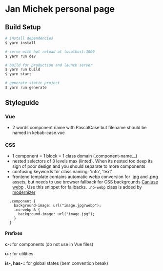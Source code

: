 # Jan Michek personal page

## Build Setup

``` bash
# install dependencies
$ yarn install

# serve with hot reload at localhost:3000
$ yarn run dev

# build for production and launch server
$ yarn run build
$ yarn start

# generate static project
$ yarn run generate
```


## Styleguide

### Vue
- 2 words component name with PascalCase but filename should be named in kebab-case.vue

### CSS
- 1 component = 1 block = 1 class domain (.component-name__)
- nested selectors of 3 levels max (linted). When its  nested too deep its sign of poor design and you should separate to more components
- confusing keywords for class naming: 'info', 'text'
- frontend template contains automatic webp conversion for .jpg and .png assets, but needs to use browser fallback for CSS backgrounds [Caniuse webp](https://caniuse.com/#feat=webp) .
Use this snippet for fallbacks. `.no-webp` class is added by [modernizer](https://modernizr.com) 

```
  .component {
    background-image: url("image.jpg?webp");
    .no-webp & {
      background-image: url("image.jpg");
    }
  }
```

#### Prefixes
**c-:** for components (do not use in Vue files)

**u-:** for utilities

**is-, has-:**: for global states (bem convention break)


